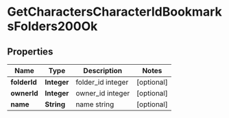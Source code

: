 
# GetCharactersCharacterIdBookmarksFolders200Ok

## Properties
Name | Type | Description | Notes
------------ | ------------- | ------------- | -------------
**folderId** | **Integer** | folder_id integer |  [optional]
**ownerId** | **Integer** | owner_id integer |  [optional]
**name** | **String** | name string |  [optional]



